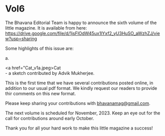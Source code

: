 # Vol6

The Bhavana Editorial Team is happy to announce the sixth volume of the little magazine. It is available from here:
https://drive.google.com/file/d/1jsFlOdW45ux1lYxf2_yU3HuSO_aWzhZJ/view?usp=sharing

Some highlights of this issue are:

a. <nav><a href="Cat_v1a.jpeg>Cat</a></nav> - a sketch contributed by Advik Mukherjee. 

This is the first time that we have several contributions posted online, in addition to our usual pdf format. We kindly request our readers to provide thir comments on this new format.

Please keep sharing your contributions with bhavanamag@gmail.com. 

The next volume is scheduled for November, 2023. Keep an eye out for the call for contributions around early October. 

Thank you for all your hard work to make this little magazine a success!

